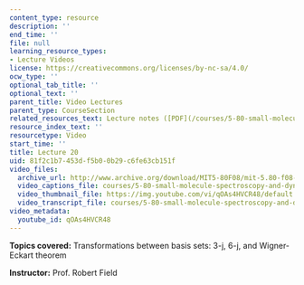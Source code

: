 ```yaml
---
content_type: resource
description: ''
end_time: ''
file: null
learning_resource_types:
- Lecture Videos
license: https://creativecommons.org/licenses/by-nc-sa/4.0/
ocw_type: ''
optional_tab_title: ''
optional_text: ''
parent_title: Video Lectures
parent_type: CourseSection
related_resources_text: Lecture notes ([PDF](/courses/5-80-small-molecule-spectroscopy-and-dynamics-fall-2008/resources/20_580ln_fa08))
resource_index_text: ''
resourcetype: Video
start_time: ''
title: Lecture 20
uid: 81f2c1b7-453d-f5b0-0b29-c6fe63cb151f
video_files:
  archive_url: http://www.archive.org/download/MIT5-80F08/mit-5.80-f08-lec20_300k.mp4
  video_captions_file: courses/5-80-small-molecule-spectroscopy-and-dynamics-fall-2008/qOAs4HVCR48_captions.webvtt
  video_thumbnail_file: https://img.youtube.com/vi/qOAs4HVCR48/default.jpg
  video_transcript_file: courses/5-80-small-molecule-spectroscopy-and-dynamics-fall-2008/qOAs4HVCR48_transcript.pdf
video_metadata:
  youtube_id: qOAs4HVCR48
---
```


**Topics covered:** Transformations between basis sets: 3-j, 6-j, and Wigner-Eckart theorem

**Instructor:** Prof. Robert Field

